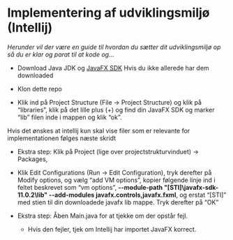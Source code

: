 
# Implementering af udviklingsmiljø (Intellij)

*Herunder vil der være en guide til hvordan du sætter dit udviklingsmiljø op så du er klar og parat til at kode og…*


- Download Java JDK og [JavaFX SDK](https://gluonhq.com/download/javafx-11-0-2-sdk-windows/)
Hvis du ikke allerede har dem downloaded


- Klon dette repo


- Klik ind på Project Structure (File -> Project Structure) og klik på “libraries”, klik på det lille plus (+) og find din JavaFX SDK og marker “lib” filen inde i mappen og klik “ok”.

Hvis det ønskes at intellij kun skal vise filer som er relevante for implementationen følges næste skridt
- Ekstra step: Klik på Project (lige over projectstrukturvinduet) -> Packages, 


- Klik Edit Configurations (Run -> Edit Configuration), tryk derefter på Modify options, og vælg “add VM options”, kopier følgende linje ind i feltet beskrevet som “vm options”, **--module-path
"[STI]\javafx-sdk-11.0.2\lib"
--add-modules
javafx.controls,javafx.fxml**, og erstat “[STI]” med stien til din downloadede javafx lib mappe. Tryk derefter på “OK”




- Ekstra step: Åben Main.java for at tjekke om der opstår fejl.


    - Hvis den fejler, tjek om Intellij har importet JavaFX korrect.
